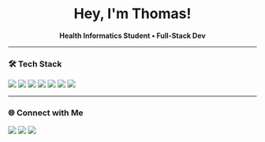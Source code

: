 <!-- Profile README for Thomas (CodingWithKantecki) -->

<h1 align="center"> Hey, I'm Thomas!</h1>
<p align="center">
  <b>Health Informatics Student • Full-Stack Dev</b><br/>
  
</p>

---

### 🛠️ Tech Stack
<p>
  <img src="https://img.shields.io/badge/Python-3776AB?style=for-the-badge&logo=python&logoColor=white"/>
  <img src="https://img.shields.io/badge/SQL-336791?style=for-the-badge&logo=postgresql&logoColor=white"/>
  <img src="https://img.shields.io/badge/Tableau-005571?style=for-the-badge&logo=tableau&logoColor=white"/>
  <img src="https://img.shields.io/badge/FHIR-HL7-red?style=for-the-badge"/>
  <img src="https://img.shields.io/badge/HealthTech-EHR-blue?style=for-the-badge"/>
  <img src="https://img.shields.io/badge/GitHub-181717?style=for-the-badge&logo=github&logoColor=white"/>
  <img src="https://img.shields.io/badge/Docker-2496ED?style=for-the-badge&logo=docker&logoColor=white"/>
</p>

---

### 🌐 Connect with Me
<p>
  <a href="https://kantecki.dev"><img src="https://img.shields.io/badge/Website-000?style=for-the-badge&logo=vercel&logoColor=white"/></a>
  <a href="https://www.linkedin.com/in/thomas-kantecki-836b39271/"><img src="https://img.shields.io/badge/LinkedIn-0077B5?style=for-the-badge&logo=linkedin&logoColor=white"/></a>
  <a href="https://github.com/CodingWithKantecki"><img src="https://img.shields.io/badge/GitHub-181717?style=for-the-badge&logo=github&logoColor=white"/></a>
</p>

